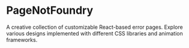 # PageNotFoundry
A creative collection of customizable React-based error pages. Explore various designs implemented with different CSS libraries and animation frameworks.
